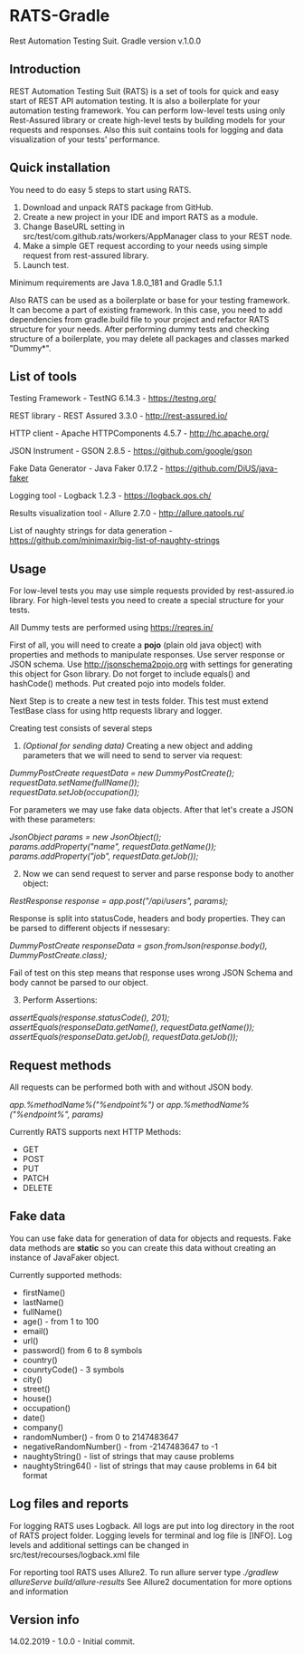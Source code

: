 # RATS-Gradle
Rest Automation Testing Suit. Gradle version
v.1.0.0

## Introduction

REST Automation Testing Suit (RATS) is a set of tools for quick and easy start of REST API automation testing. It is also a boilerplate for your automation testing framework. You can perform low-level tests using only Rest-Assured library or create high-level tests by building models for your requests and responses. Also this suit contains tools for logging and data visualization of your tests' performance.

## Quick installation
You need to do easy 5 steps to start using RATS.

1.  Download and unpack RATS package from GitHub.
2.  Create a new project in your IDE and import RATS as a module.
3.  Change BaseURL setting in src/test/com.github.rats/workers/AppManager class to your REST node.
4.  Make a simple GET request according to your needs using simple request from rest-assured library.
5.  Launch test.

Minimum requirements are Java 1.8.0_181 and Gradle 5.1.1

Also RATS can be used as a boilerplate or base for your testing framework. It can become a part of existing framework.
In this case, you need to add dependencies from gradle.build file to your project and refactor RATS structure for your needs.
After performing dummy tests and checking structure of a boilerplate, you may delete all packages and classes marked "Dummy*".

## List of tools
Testing Framework - TestNG 6.14.3 - https://testng.org/

REST library - REST Assured 3.3.0 - http://rest-assured.io/

HTTP client - Apache HTTPComponents 4.5.7 - http://hc.apache.org/

JSON Instrument - GSON 2.8.5 - https://github.com/google/gson 

Fake Data Generator - Java Faker 0.17.2 - https://github.com/DiUS/java-faker

Logging tool - Logback 1.2.3 - https://logback.qos.ch/

Results visualization tool - Allure 2.7.0 - http://allure.qatools.ru/

List of naughty strings for data generation - https://github.com/minimaxir/big-list-of-naughty-strings

## Usage
For low-level tests you may use simple requests provided by rest-assured.io library.
For high-level tests you need to create a special structure for your tests.

All Dummy tests are performed using https://reqres.in/

First of all, you will need to create a **pojo** (plain old java object) with properties and methods to manipulate responses. Use server response or JSON schema. Use http://jsonschema2pojo.org with settings for generating this object for Gson library. Do not forget to include equals() and hashCode() methods. Put created pojo into models folder.

Next Step is to create a new test in tests folder. This test must extend TestBase class for using http requests library and logger. 

Creating test consists of several steps

 1. *(Optional for sending data)* Creating a new object and adding parameters that we will need to send to server via request:
 
*DummyPostCreate requestData = new DummyPostCreate();  
requestData.setName(fullName());  
requestData.setJob(occupation());*

For parameters we may use fake data objects.
After that let's create a JSON with these parameters:

*JsonObject params = new JsonObject();  
params.addProperty("name", requestData.getName());  
params.addProperty("job", requestData.getJob());*

 2. Now we can send request to server and parse response body to another object:
 
 *RestResponse response = app.post("/api/users", params);*
 
 Response is split into statusCode, headers and body properties. They can be parsed to different objects if nessesary:

*DummyPostCreate responseData = gson.fromJson(response.body(), DummyPostCreate.class);*

Fail of test on this step means that response uses wrong JSON Schema and body cannot be parsed to our object.

 3. Perform Assertions:
 
 *assertEquals(response.statusCode(), 201);  
assertEquals(responseData.getName(), requestData.getName());  
assertEquals(responseData.getJob(), requestData.getJob());*

## Request methods
All requests can be performed both with and without JSON body.

*app.%methodName%("%endpoint%")* or
*app.%methodName%("%endpoint%", params)*

Currently RATS supports next HTTP Methods:

 - GET
 - POST
 - PUT
 - PATCH
 - DELETE

## Fake data
You can use fake data for generation of data for objects and requests. Fake data methods are **static** so you can create this data without creating an instance of JavaFaker object. 

Currently supported methods:

 - firstName()
 - lastName()
 - fullName()
 - age() - from 1 to 100
 - email()
 - url()
 - password() from 6 to 8 symbols
 - country()
 - counrtyCode() - 3 symbols
 - city()
 - street()
 - house()
 - occupation()
 - date()
 - company()
 - randomNumber() - from 0 to 2147483647
 - negativeRandomNumber() - from -2147483647 to -1
 - naughtyString() - list of strings that may cause problems
 - naughtyString64() - list of strings that may cause problems in 64 bit format

## Log files and reports
For logging RATS uses Logback. All logs are put into log directory in the root of RATS project folder. Logging levels for terminal and log file is [INFO]. Log levels and additional settings can be changed in src/test/recourses/logback.xml file 

For reporting tool RATS uses Allure2. To run allure server type 
*./gradlew allureServe build/allure-results*
See Allure2 documentation for more options and information

## Version info
14.02.2019 - 1.0.0 - Initial commit.



